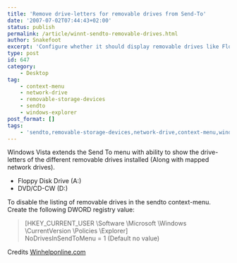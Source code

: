 ```yaml
---
title: 'Remove drive-letters for removable drives from Send-To'
date: '2007-07-02T07:44:43+02:00'
status: publish
permalink: /article/winnt-sendto-removable-drives.html
author: Snakefoot
excerpt: 'Configure whether it should display removable drives like Floppy, DVD and Network drives in the Send To context menu.'
type: post
id: 647
category:
    - Desktop
tag:
    - context-menu
    - network-drive
    - removable-storage-devices
    - sendto
    - windows-explorer
post_format: []
tags:
    - 'sendto,removable-storage-devices,network-drive,context-menu,windows-explorer'
---
```

Windows Vista extends the Send To menu with ability to show the drive-letters of the different removable drives installed (Along with mapped network drives).

- Floppy Disk Drive (A:)
- DVD/CD-CW (D:)
 
 To disable the listing of removable drives in the sendto context-menu. Create the following DWORD registry value:
> \[HKEY\_CURRENT\_USER \\Software \\Microsoft \\Windows \\CurrentVersion \\Policies \\Explorer\]  
>  NoDrivesInSendToMenu = 1 (Default no value)

 Credits [Winhelponline.com](http://www.winhelponline.com/)